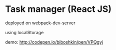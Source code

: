 # Task manager (React JS)

deployed on webpack-dev-server

using localStorage 



demo:
http://codepen.io/biboshkin/pen/VPQgyj
